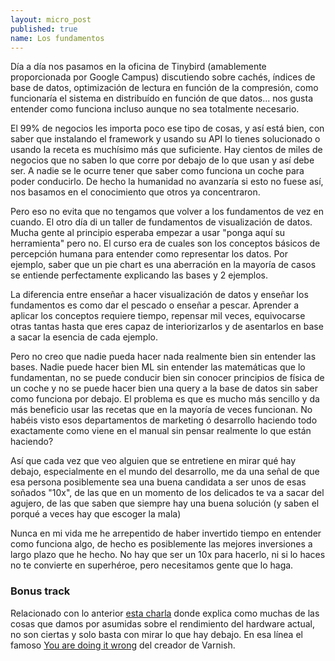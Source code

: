 ```yaml
---
layout: micro_post
published: true
name: Los fundamentos
---
```


Día a día nos pasamos en la oficina de Tinybird (amablemente proporcionada por Google Campus) discutiendo sobre cachés, índices de base de datos, optimización de lectura en función de la compresión, como funcionaría el sistema en distribuído en función de que datos... nos gusta entender como funciona incluso aunque no sea totalmente necesario.

El 99% de negocios les importa poco ese tipo de cosas, y así está bien, con saber que instalando el framework y usando su API lo tienes solucionado o usando la receta es muchísimo más que suficiente. Hay cientos de miles de negocios que no saben lo que corre por debajo de lo que usan y así debe ser. A nadie se le ocurre tener que saber como funciona un coche para poder conducirlo. De hecho la humanidad no avanzaría si esto no fuese así, nos basamos en el conocimiento que otros ya concentraron.

Pero eso no evita que no tengamos que volver a los fundamentos de vez en cuando. El otro día di un taller de fundamentos de visualización de datos. Mucha gente al principio esperaba empezar a usar "ponga aquí su herramienta" pero no. El curso era de cuales son los conceptos básicos de percepción humana para entender como representar los datos. Por ejemplo, saber que un pie chart es una aberración en la mayoría de casos se entiende perfectamente explicando las bases y 2 ejemplos.

La diferencia entre enseñar a hacer visualización de datos y enseñar los fundamentos es como dar el pescado o enseñar a pescar. Aprender a aplicar los conceptos requiere tiempo, repensar mil veces, equivocarse otras tantas hasta que eres capaz de interiorizarlos y de asentarlos en base a sacar la esencia de cada ejemplo.

Pero no creo que nadie pueda hacer nada realmente bien sin entender las bases. Nadie puede hacer bien ML sin entender las matemáticas que lo fundamentan, no se puede conducir bien sin conocer principios de física de un coche y no se puede hacer bien una query a la base de datos sin saber como funciona por debajo. El problema es que es mucho más sencillo y da más beneficio usar las recetas que en la mayoría de veces funcionan. No habéis visto esos departamentos de marketing ó desarrollo haciendo todo exactamente como viene en el manual sin pensar realmente lo que están haciendo?

Así que cada vez que veo alguien que se entretiene en mirar qué hay debajo, especialmente en el mundo del desarrollo, me da una señal de que esa persona posiblemente sea una buena candidata a ser unos de esas soñados "10x", de las que en un momento de los delicados te va a sacar del agujero, de las que saben que siempre hay una buena solución (y saben el porqué a veces hay que escoger la mala)

Nunca en mi vida me he arrepentido de haber invertido tiempo en entender como funciona algo, de hecho es posiblemente las mejores inversiones a largo plazo que he hecho. No hay que ser un 10x para hacerlo, ni si lo haces no te convierte en superhéroe, pero necesitamos gente que lo haga.


### Bonus track

Relacionado con lo anterior [esta charla](https://www.youtube.com/watch?v=MC1EKLQ2Wmg) donde explica como muchas de las cosas que damos por asumidas sobre el rendimiento del hardware actual, no son ciertas y solo basta con mirar lo que hay debajo. En esa línea el famoso [You are doing it wrong](https://queue.acm.org/detail.cfm?id=1814327) del creador de Varnish.

